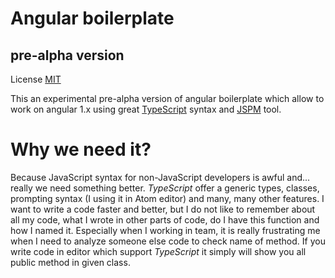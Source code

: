 Angular boilerplate
==

**pre-alpha version**
--

License [MIT](https://opensource.org/licenses/MIT)

This an experimental pre-alpha version of angular boilerplate which allow to work on angular 1.x using great [TypeScript](http://www.typescriptlang.org/) syntax and [JSPM](http://jspm.io/) tool.

Why we need it?
==

Because JavaScript syntax for non-JavaScript developers is awful and... really we need something better. _TypeScript_ offer a generic types, classes, prompting syntax (I using it in Atom editor) and many, many other features. I want to write a code faster and better, but I do not like to remember about all my code, what I wrote in other parts of code, do I have this function and how I named it. Especially when I working in team, it is really frustrating me when I need to analyze someone else code to check name of method. If you write code in editor which support _TypeScript_ it simply will show you all public method in given class.
